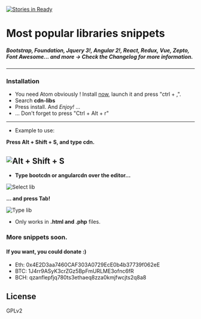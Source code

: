 [![Stories in Ready](https://badge.waffle.io/JavierBmrg/atom-hosted-libs.png?label=ready&title=Ready)](https://waffle.io/JavierBmrg/atom-hosted-libs)
<!-- hosted-libs package

¡Quickly insert hosted libraries! -->


# **Most popular libraries snippets**
##### Bootstrap, Foundation, Jquery 3!, Angular 2!, React, Redux, Vue, Zepto, Font Awesome... and more -> Check the Changelog for more information.
----

### Installation

- You need Atom obviously ! Install [now](https://atom.io/), launch it and press "ctrl + ,".
- Search **cdn-libs**
- Press install. And *Enjoy!* ...
- ... Don't forget to press "Ctrl + Alt + r"

----
- Example to use:

**Press Alt + Shift + S, and type cdn.**

![Alt + Shift + S](http://s16.postimg.org/qr3zjvput/cap_Atom_Pack2.png)
----

- **Type bootcdn or angularcdn over the editor...**

![Select lib](http://s18.postimg.org/xh0e3rf15/cap_Atom_Pack1.png)

**... and press Tab!**

![Type lib](http://s30.postimg.org/iu78ljepd/cap_Atom_Pack.png)


-  Only works in **.html and .php** files.


### More snippets soon.

#### If you want, you could donate :)
- Eth: 0x4E2D3aa7460CAF303A0729EcE0b4b37739f062eE
- BTC: 1J4rr9ASyK3crZGz5BpFmURLME3ofnc6fR
- BCH: qzanflepfjq780ts3ethaeq8zza0kmjfwcjts2q8a8

License
-----
GPLv2
